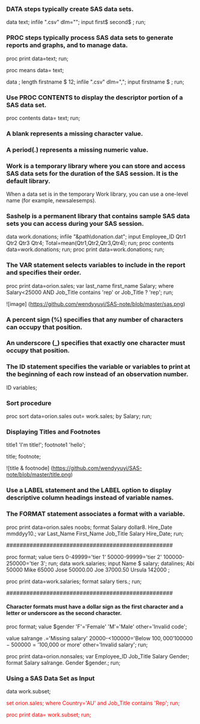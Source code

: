 
### DATA steps typically create SAS data sets.
data text;
  infile ".csv" dlm="";
  input first$ second$ ;
run;

### PROC steps typically process SAS data sets to generate reports and graphs, and to manage data.
proc print data=text;
run;
  
proc means data= text;


data  ;
  length firstname $ 12;
  infile ".csv" dlm=",";
  input firstname $ ;
run;

### Use PROC CONTENTS to display the descriptor portion of a SAS data set.


proc contents data= text;
run;

### A blank represents a missing character value.
### A period(.) represents a missing numeric value.

### Work is a temporary library where you can store and access SAS data sets for the duration of the SAS session. It is the default library.
When a data set is in the temporary Work library, you can use a one-level name (for example, newsalesemps).

### Sashelp is a permanent library that contains sample SAS data sets you can access during your SAS session.

data work.donations;
	infile "&path\donation.dat";
	input Employee_ID Qtr1 Qtr2 Qtr3 Qtr4;
	Total=mean(Qtr1,Qtr2,Qtr3,Qtr4); 
run;
proc contents data=work.donations;
run;
proc print data=work.donations; 
run;

### The VAR statement selects variables to include in the report and specifies their order.
proc print data=orion.sales;
  var last_name first_name Salary;
  where Salary<25000 AND Job_Title contains 'rep' or Job_Title ? 'rep';
run;

![image]
(https://github.com/wendyyuyi/SAS-note/blob/master/sas.png)

###  A percent sign (%) specifies that any number of characters can occupy that position.
###  An underscore (_) specifies that exactly one character must occupy that position.

### The ID statement specifies the variable or variables to print at the beginning of each row instead of an observation number.
	
ID variables;
	
	
### Sort procedure
proc sort data=orion.sales
	  out= work.sales;
     by Salary;
run;

### Displaying Titles and Footnotes
title1 'I'm title!';
footnote1 'hello';



title;
footnote;

![title & footnode]
(https://github.com/wendyyuyi/SAS-note/blob/master/title.png)

### Use a LABEL statement and the LABEL option to display descriptive column headings instead of variable names.

### The FORMAT statement associates a format with a variable.
proc print data=orion.sales noobs;
	format Salary dollar8. Hire_Date mmddyy10.;
	var Last_Name First_Name Job_Title Salary Hire_Date;
run;

##################################################

proc format;
	value tiers 0-49999='tier 1' 50000-99999='tier 2' 100000-250000='tier 3';
run;
data work.salaries;
	input Name $ salary;
	datalines;
Abi 50000
Mike 65000
Jose 50000.00
Joe 37000.50
Ursula 142000
;

proc print data=work.salaries;
	format salary tiers.;
run;

##################################################

#### Character formats must have a dollar sign as the first character and a letter or underscore as the second character.	 

proc format;
   value $gender 'F'='Female'
                 'M'='Male'
               other='Invalid code';

   value salrange .='Missing salary'
      20000-<100000='Below $100,000'
      100000-500000='$100,000 or more'
              other='Invalid salary';
run;

proc print data=orion.nonsales;
   var Employee_ID Job_Title Salary Gender;
   format Salary salrange. Gender $gender.;
run;

### Using a SAS Data Set as Input

data work.subset;

<font color="red">set orion.sales;<font>
	where Country='AU' and Job_Title contains 'Rep';
run;

proc print data= work.subset;
run;
